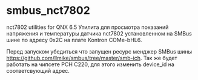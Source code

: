 # smbus_nct7802
nct7802  utilities for QNX 6.5
Утилита для просмотра показаний напряжения и температуры датчика nct7802 установленном на SMBus шине по адресу 0х2С 
на плате Kontron COMe-bHL6.

Перед запуском убедиться что запущен ресурс менджер SMBus шины https://github.com/llmike/smbus/tree/master/smb-ich.
Так же будет работать на чипсете PCH C220, для этого изменить device_id на соответсвующий адрес.
